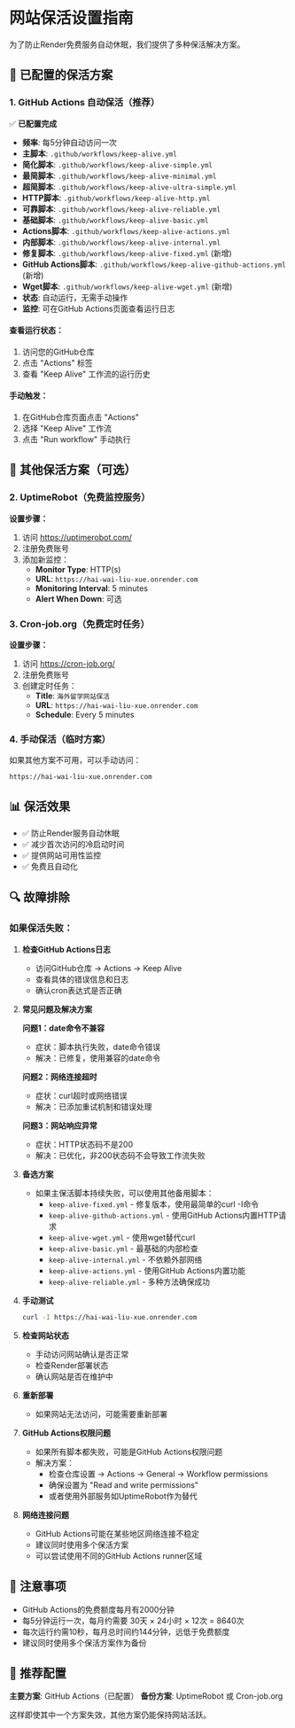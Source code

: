# 网站保活设置指南

为了防止Render免费服务自动休眠，我们提供了多种保活解决方案。

## 🚀 已配置的保活方案

### 1. GitHub Actions 自动保活（推荐）

✅ **已配置完成**

- **频率**: 每5分钟自动访问一次
- **主脚本**: `.github/workflows/keep-alive.yml`
- **简化脚本**: `.github/workflows/keep-alive-simple.yml`
- **最简脚本**: `.github/workflows/keep-alive-minimal.yml`
- **超简脚本**: `.github/workflows/keep-alive-ultra-simple.yml`
- **HTTP脚本**: `.github/workflows/keep-alive-http.yml`
- **可靠脚本**: `.github/workflows/keep-alive-reliable.yml`
- **基础脚本**: `.github/workflows/keep-alive-basic.yml`
- **Actions脚本**: `.github/workflows/keep-alive-actions.yml`
- **内部脚本**: `.github/workflows/keep-alive-internal.yml`
- **修复脚本**: `.github/workflows/keep-alive-fixed.yml` (新增)
- **GitHub Actions脚本**: `.github/workflows/keep-alive-github-actions.yml` (新增)
- **Wget脚本**: `.github/workflows/keep-alive-wget.yml` (新增)
- **状态**: 自动运行，无需手动操作
- **监控**: 可在GitHub Actions页面查看运行日志

#### 查看运行状态：
1. 访问您的GitHub仓库
2. 点击 "Actions" 标签
3. 查看 "Keep Alive" 工作流的运行历史

#### 手动触发：
1. 在GitHub仓库页面点击 "Actions"
2. 选择 "Keep Alive" 工作流
3. 点击 "Run workflow" 手动执行

## 🔧 其他保活方案（可选）

### 2. UptimeRobot（免费监控服务）

**设置步骤：**
1. 访问 https://uptimerobot.com/
2. 注册免费账号
3. 添加新监控：
   - **Monitor Type**: HTTP(s)
   - **URL**: `https://hai-wai-liu-xue.onrender.com`
   - **Monitoring Interval**: 5 minutes
   - **Alert When Down**: 可选

### 3. Cron-job.org（免费定时任务）

**设置步骤：**
1. 访问 https://cron-job.org/
2. 注册免费账号
3. 创建定时任务：
   - **Title**: `海外留学网站保活`
   - **URL**: `https://hai-wai-liu-xue.onrender.com`
   - **Schedule**: Every 5 minutes

### 4. 手动保活（临时方案）

如果其他方案不可用，可以手动访问：
```
https://hai-wai-liu-xue.onrender.com
```

## 📊 保活效果

- ✅ 防止Render服务自动休眠
- ✅ 减少首次访问的冷启动时间
- ✅ 提供网站可用性监控
- ✅ 免费且自动化

## 🔍 故障排除

### 如果保活失败：

1. **检查GitHub Actions日志**
   - 访问GitHub仓库 → Actions → Keep Alive
   - 查看具体的错误信息和日志
   - 确认cron表达式是否正确

2. **常见问题及解决方案**

   **问题1：date命令不兼容**
   - 症状：脚本执行失败，date命令错误
   - 解决：已修复，使用兼容的date命令

   **问题2：网络连接超时**
   - 症状：curl超时或网络错误
   - 解决：已添加重试机制和错误处理

   **问题3：网站响应异常**
   - 症状：HTTP状态码不是200
   - 解决：已优化，非200状态码不会导致工作流失败

3. **备选方案**
   - 如果主保活脚本持续失败，可以使用其他备用脚本：
     - `keep-alive-fixed.yml` - 修复版本，使用最简单的curl -I命令
     - `keep-alive-github-actions.yml` - 使用GitHub Actions内置HTTP请求
     - `keep-alive-wget.yml` - 使用wget替代curl
     - `keep-alive-basic.yml` - 最基础的内部检查
     - `keep-alive-internal.yml` - 不依赖外部网络
     - `keep-alive-actions.yml` - 使用GitHub Actions内置功能
     - `keep-alive-reliable.yml` - 多种方法确保成功

4. **手动测试**
   ```bash
   curl -I https://hai-wai-liu-xue.onrender.com
   ```

5. **检查网站状态**
   - 手动访问网站确认是否正常
   - 检查Render部署状态
   - 确认网站是否在维护中

6. **重新部署**
   - 如果网站无法访问，可能需要重新部署

7. **GitHub Actions权限问题**
   - 如果所有脚本都失败，可能是GitHub Actions权限问题
   - 解决方案：
     - 检查仓库设置 → Actions → General → Workflow permissions
     - 确保设置为 "Read and write permissions"
     - 或者使用外部服务如UptimeRobot作为替代

8. **网络连接问题**
   - GitHub Actions可能在某些地区网络连接不稳定
   - 建议同时使用多个保活方案
   - 可以尝试使用不同的GitHub Actions runner区域

## 📝 注意事项

- GitHub Actions的免费额度每月有2000分钟
- 每5分钟运行一次，每月约需要 30天 × 24小时 × 12次 = 8640次
- 每次运行约需10秒，每月总时间约144分钟，远低于免费额度
- 建议同时使用多个保活方案作为备份

## 🎯 推荐配置

**主要方案**: GitHub Actions（已配置）
**备份方案**: UptimeRobot 或 Cron-job.org

这样即使其中一个方案失效，其他方案仍能保持网站活跃。
